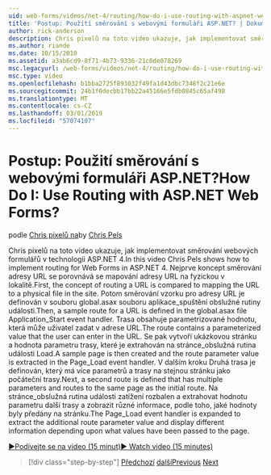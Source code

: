 ```yaml
---
uid: web-forms/videos/net-4/routing/how-do-i-use-routing-with-aspnet-web-forms
title: 'Postup: Použití směrování s webovými formuláři ASP.NET? | Dokumenty Microsoft'
author: rick-anderson
description: Chris pixelů na toto video ukazuje, jak implementovat směrování webových formulářů v technologii ASP.NET 4. Nejprve je mapování adresy URL p porovnání koncept směrování adresy URL...
ms.author: riande
ms.date: 10/15/2010
ms.assetid: a3ab6cd9-8f71-4b73-9336-21c0de078269
msc.legacyurl: /web-forms/videos/net-4/routing/how-do-i-use-routing-with-aspnet-web-forms
msc.type: video
ms.openlocfilehash: b1bba2725f893032f49fa1d43dbc7348f2c21e6e
ms.sourcegitcommit: 24b1f6decbb17bb22a45166e5fdb0845c65af498
ms.translationtype: MT
ms.contentlocale: cs-CZ
ms.lasthandoff: 03/01/2019
ms.locfileid: "57074107"
---
```

<a name="how-do-i-use-routing-with-aspnet-web-forms"></a><span data-ttu-id="689a6-105">Postup: Použití směrování s webovými formuláři ASP.NET?</span><span class="sxs-lookup"><span data-stu-id="689a6-105">How Do I: Use Routing with ASP.NET Web Forms?</span></span>
====================
<span data-ttu-id="689a6-106">podle [Chris pixelů na](https://twitter.com/chrispels)</span><span class="sxs-lookup"><span data-stu-id="689a6-106">by [Chris Pels](https://twitter.com/chrispels)</span></span>

<span data-ttu-id="689a6-107">Chris pixelů na toto video ukazuje, jak implementovat směrování webových formulářů v technologii ASP.NET 4.</span><span class="sxs-lookup"><span data-stu-id="689a6-107">In this video Chris Pels shows how to implement routing for Web Forms in ASP.NET 4.</span></span> <span data-ttu-id="689a6-108">Nejprve koncept směrování adresy URL se porovnává se mapování adresy URL na fyzickou v lokalitě.</span><span class="sxs-lookup"><span data-stu-id="689a6-108">First, the concept of routing a URL is compared to mapping the URL to a physical file in the site.</span></span> <span data-ttu-id="689a6-109">Potom směrování vzorku pro adresy URL je definován v souboru global.asax souboru aplikace\_spuštění obslužné rutiny události.</span><span class="sxs-lookup"><span data-stu-id="689a6-109">Then, a sample route for a URL is defined in the global.asax file Application\_Start event handler.</span></span> <span data-ttu-id="689a6-110">Trasa obsahuje parametrizované hodnotu, která může uživatel zadat v adrese URL.</span><span class="sxs-lookup"><span data-stu-id="689a6-110">The route contains a parameterized value that the user can enter in the URL.</span></span> <span data-ttu-id="689a6-111">Se pak vytvoří ukázkovou stránku a hodnota parametru trasy, které je extrahován na stránce\_obslužná rutina události Load.</span><span class="sxs-lookup"><span data-stu-id="689a6-111">A sample page is then created and the route parameter value is extracted in the Page\_Load event handler.</span></span> <span data-ttu-id="689a6-112">V dalším kroku Druhá trasa je definován, který má více parametrů a trasy na stejnou stránku jako počáteční trasy.</span><span class="sxs-lookup"><span data-stu-id="689a6-112">Next, a second route is defined that has multiple parameters and routes to the same page as the initial route.</span></span> <span data-ttu-id="689a6-113">Na stránce\_obslužná rutina události zatížení rozbalen a extrahovat hodnotu parametru další trasy a zobrazit různé informace, podle toho, jaké hodnoty byly předány na stránku.</span><span class="sxs-lookup"><span data-stu-id="689a6-113">The Page\_Load event handler is expanded to extract the additional route parameter value and display different information depending upon what values have been passed to the page.</span></span>

[<span data-ttu-id="689a6-114">&#9654;Podívejte se na video (15 minut)</span><span class="sxs-lookup"><span data-stu-id="689a6-114">&#9654; Watch video (15 minutes)</span></span>](https://channel9.msdn.com/Blogs/ASP-NET-Site-Videos/how-do-i-use-routing-with-aspnet-web-forms)

> [!div class="step-by-step"]
> <span data-ttu-id="689a6-115">[Předchozí](aspnet-4-quick-hit-outbound-webforms-routing.md)
> [další](how-do-i-work-with-urls-in-aspnet-routing.md)</span><span class="sxs-lookup"><span data-stu-id="689a6-115">[Previous](aspnet-4-quick-hit-outbound-webforms-routing.md)
[Next](how-do-i-work-with-urls-in-aspnet-routing.md)</span></span>
